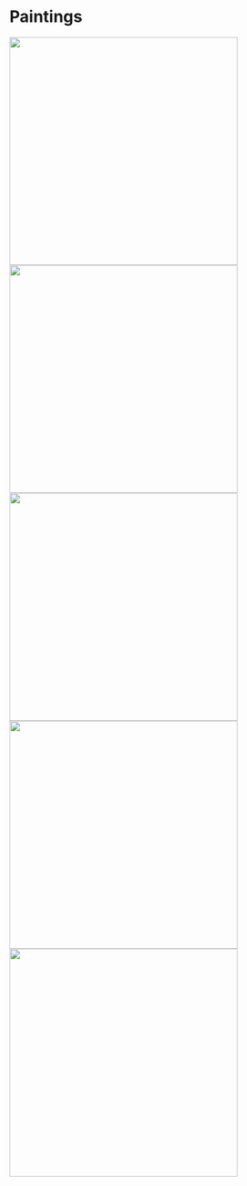 # Paintings

<img src="https://user-images.githubusercontent.com/11710404/121809460-c935d680-cc54-11eb-91b5-a474fb7b95b8.jpg" width="400" />

<img src="https://user-images.githubusercontent.com/11710404/121812477-c5f41800-cc5f-11eb-8be7-98fa2c032aed.jpg" width="400" />

<img src="https://user-images.githubusercontent.com/11710404/121809207-d43c3700-cc53-11eb-8e61-21e5683f0911.JPG" width="400" />

<img src="https://user-images.githubusercontent.com/11710404/121809428-a73c5400-cc54-11eb-916a-3ac14dd767e1.jpg" width="400" />

<img src="https://user-images.githubusercontent.com/11710404/121808948-c89c4080-cc52-11eb-8a4f-37584a8ab1d6.JPG" width="400" />
